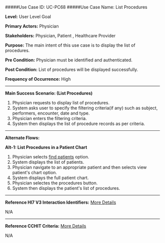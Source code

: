 #####Use Case ID: UC-PC68
#####Use Case Name: List Procedures

**Level:**                     User Level Goal

**Primary Actors:**            Physician

**Stakeholders:**              Physician, Patient , Healthcare Provider

**Purpose:**                   The main intent of this use case is to display the list of procedures.

**Pre Condition:**             Physician must be identified and authenticated.

**Post Condition:**            List of procedures will be displayed successfully.

**Frequency of Occurrence:**   High
__________________________________________________________
**Main Success Scenario: (List Procedures)**

1.	Physician requests to display list of procedures.
2.	System asks user to specify the filtering criteria(if any) such as subject, performers, encounter, date and type.
3.	Physician enters the filtering criteria.
4.	System then displays the list of procedure records as per criteria.

__________________________________________________________
**Alternate Flows:**

**Alt-1: List Procedures in a Patient Chart**

1.	Physician selects [find patients](../../../patient-administration/manage-patient-registry/find-patients.md) option.
2.	System displays the list of patients.
3.	Physician navigate to an appropriate patient and then selects view patient's chart option.
4.	System displays the full patient chart.
5.	Physician selectes the procedures button.
6.	System then displays the patient's list of procedures.

________________________________________________________________________
**Reference Hl7 V3 Interaction Identifiers:**
[More Details](http://www.hl7.org/implement/standards/product_brief.cfm?product_id=306)

N/A
_______________________________________________________________
**Reference CCHIT Criteria:**
[More Details](https://www.cchit.org/cchit-certified)

N/A


